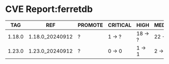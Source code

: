 # CVE Report:ferretdb
|  TAG   |       REF       | PROMOTE | CRITICAL |  HIGH   | MEDIUM  |  LOW   | UNKNOWN |
|--------|-----------------|---------|----------|---------|---------|--------|---------|
| 1.18.0 | 1.18.0_20240912 | ?       | 1 -> ?   | 18 -> ? | 22 -> ? | 0 -> ? | 0 -> ?  |
| 1.23.0 | 1.23.0_20240912 | ?       | 0 -> 0   | 1 -> 1  | 2 -> 2  | 0 -> 0 | 0 -> 0  |
